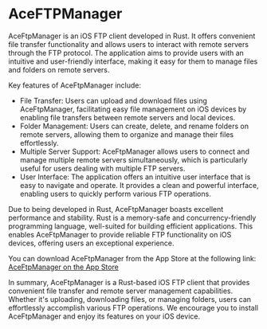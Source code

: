 # AceFTPManager
AceFtpManager is an iOS FTP client developed in Rust. It offers convenient file transfer functionality and allows users to interact with remote servers through the FTP protocol. The application aims to provide users with an intuitive and user-friendly interface, making it easy for them to manage files and folders on remote servers.

Key features of AceFtpManager include:

- File Transfer: Users can upload and download files using AceFtpManager, facilitating easy file management on iOS devices by enabling file transfers between remote servers and local devices.
- Folder Management: Users can create, delete, and rename folders on remote servers, allowing them to organize and manage their files effortlessly.
- Multiple Server Support: AceFtpManager allows users to connect and manage multiple remote servers simultaneously, which is particularly useful for users dealing with multiple FTP servers.
- User Interface: The application offers an intuitive user interface that is easy to navigate and operate. It provides a clean and powerful interface, enabling users to quickly perform various FTP operations.

Due to being developed in Rust, AceFtpManager boasts excellent performance and stability. Rust is a memory-safe and concurrency-friendly programming language, well-suited for building efficient applications. This enables AceFtpManager to provide reliable FTP functionality on iOS devices, offering users an exceptional experience.

You can download AceFtpManager from the App Store at the following link: [AceFtpManager on the App Store](https://apps.apple.com/us/app/ace-ftp-manager/id6445859177)

In summary, AceFtpManager is a Rust-based iOS FTP client that provides convenient file transfer and remote server management capabilities. Whether it's uploading, downloading files, or managing folders, users can effortlessly accomplish various FTP operations. We encourage you to install AceFtpManager and enjoy its features on your iOS device.
